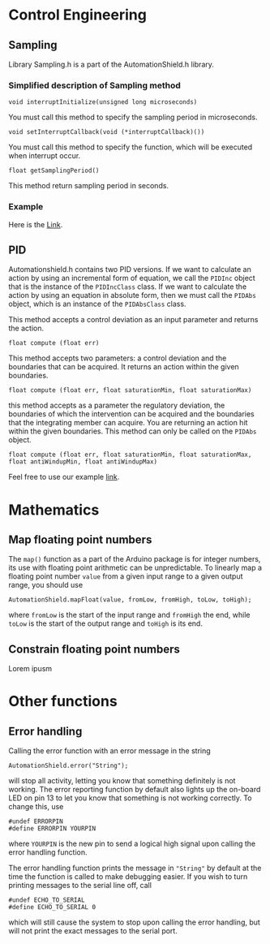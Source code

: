 # Control Engineering

## Sampling

Library Sampling.h is a part of the AutomationShield.h library.
### Simplified description of Sampling method
`void interruptInitialize(unsigned long microseconds)`

You must call this method to specify the sampling period in microseconds.

`void setInterruptCallback(void (*interruptCallback)())`

You must call this method to specify the function, which will be executed when interrupt occur.

`float getSamplingPeriod()`

This method return sampling period in seconds.

### Example
Here is the [Link](https://github.com/gergelytakacs/AutomationShield/blob/master/examples/Sampling/Sampling.ino).

## PID

Automationshield.h contains two PID versions. If we want to calculate an action by using an incremental form of equation,  we call the `PIDInc` object that is the instance of the `PIDIncClass` class. If we want to calculate the action by using an equation in absolute form, then we must call the `PIDAbs` object, which is an instance of the `PIDAbsClass` class.

This method accepts a control deviation as an input parameter and returns the action.
```
float compute (float err)
```
This method accepts two parameters: a control deviation and the boundaries that can be acquired. It returns an action within the given boundaries.
```
float compute (float err, float saturationMin, float saturationMax)
```
this method accepts as a parameter the regulatory deviation, the boundaries of which the intervention can be acquired and the boundaries that the integrating member can acquire. You are returning an action hit within the given boundaries. This method can only be called on the `PIDAbs` object.
```
float compute (float err, float saturationMin, float saturationMax, float antiWindupMin, float antiWindupMax)
```

Feel free to use our example [link](https://github.com/gergelytakacs/AutomationShield/blob/master/examples/FloatShield_PID/FloatShield_PID.ino).

# Mathematics

## Map floating point numbers

The `map()` function as a part of the Arduino package is for integer numbers, its use with floating point arithmetic can be unpredictable. To linearly map a floating point number `value` from a given input range to a given output range, you should use  
```
AutomationShield.mapFloat(value, fromLow, fromHigh, toLow, toHigh);
```
where `fromLow` is the start of the input range and `fromHigh` the end, while `toLow` is the start of the output range and `toHigh` is its end.

## Constrain floating point numbers

Lorem ipusm

# Other functions

## Error handling
Calling the error function with an error message in the string
```
AutomationShield.error("String");
````
will stop all activity, letting you know that something definitely is not working. The error reporting function by default also lights up the on-board LED on pin 13 to let you know that something is not working correctly. To change this, use
```
#undef ERRORPIN
#define ERRORPIN YOURPIN
```
where `YOURPIN` is the new pin to send a logical high signal upon calling the error handling function. 

The error handling function prints the message in `"String"` by default at the time the function is called to make debugging easier. If you wish to turn printing messages to the serial line off, call
```
#undef ECHO_TO_SERIAL
#define ECHO_TO_SERIAL 0
```
which will still cause the system to stop upon calling the error handling, but will not print the exact messages to the serial port.

